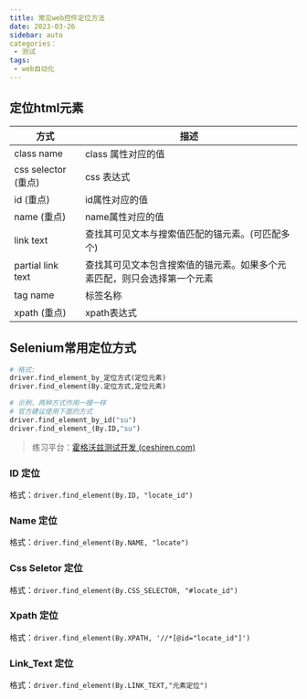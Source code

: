 ```yaml
---
title: 常见web控件定位方法
date: 2023-03-26
sidebar: auto
categories：
 - 测试
tags:
 - web自动化
---
```


## 定位html元素

| 方式                | 描述                                                         |
| ------------------- | ------------------------------------------------------------ |
| class name          | class 属性对应的值                                           |
| css selector (重点) | css 表达式                                                   |
| id (重点)           | id属性对应的值                                               |
| name (重点)         | name属性对应的值                                             |
| link text           | 查找其可见文本与搜索值匹配的锚元素。(可匹配多个)             |
| partial link text   | 查找其可见文本包含搜索值的锚元素。如果多个元素匹配，则只会选择第一个元素 |
| tag name            | 标签名称                                                     |
| xpath (重点)        | xpath表达式                                                  |

## Selenium常用定位方式

```py
# 格式:
driver.find_element_by_定位方式(定位元素)
driver.find_element(By.定位方式,定位元素)
```

```py
# 示例，两种方式作用一模一样
# 官方建议使用下面的方式
driver.find_element_by_id("su")
driver.find_element_(By.ID,"su")
```

> 练习平台：[霍格沃兹测试开发 (ceshiren.com)](https://vip.ceshiren.com/#/ui_study/frame)

### ID 定位

格式：`driver.find_element(By.ID, "locate_id")`

### Name 定位

格式：`driver.find_element(By.NAME, "locate")`

### Css Seletor 定位

格式：`driver.find_element(By.CSS_SELECTOR, "#locate_id")`

### Xpath 定位

格式：`driver.find_element(By.XPATH, '//*[@id="locate_id"]')`

### Link_Text 定位

格式：`driver.find_element(By.LINK_TEXT,"元素定位")`
